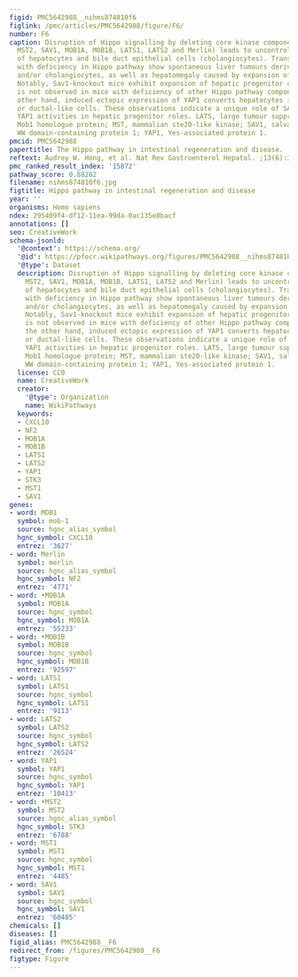 ```yaml
---
figid: PMC5642988__nihms874810f6
figlink: /pmc/articles/PMC5642988/figure/F6/
number: F6
caption: Disruption of Hippo signalling by deleting core kinase components (MST1,
  MST2, SAV1, MOB1A, MOB1B, LATS1, LATS2 and Merlin) leads to uncontrolled proliferation
  of hepatocytes and bile duct epithelial cells (cholangiocytes). Transgenic mice
  with deficiency in Hippo pathway show spontaneous liver tumours derived from hepatocytes
  and/or cholangiocytes, as well as hepatomegaly caused by expansion of hepatocytes.
  Notably, Sav1-knockout mice exhibit expansion of hepatic progenitor cells, which
  is not observed in mice with deficiency of other Hippo pathway components. On the
  other hand, induced ectopic expression of YAP1 converts hepatocytes into progenitor
  or ductal-like cells. These observations indicate a unique role of SAV1 in regulating
  YAP1 activities in hepatic progenitor roles. LATS, large tumour suppressor; MOB1,
  Mob1 homologue protein; MST, mammalian ste20-like kinase; SAV1, salvador family
  WW domain-containing protein 1; YAP1, Yes-associated protein 1.
pmcid: PMC5642988
papertitle: The Hippo pathway in intestinal regeneration and disease.
reftext: Audrey W. Hong, et al. Nat Rev Gastroenterol Hepatol. ;13(6):324-337.
pmc_ranked_result_index: '15872'
pathway_score: 0.88282
filename: nihms874810f6.jpg
figtitle: Hippo pathway in intestinal regeneration and disease
year: ''
organisms: Homo sapiens
ndex: 295409f4-df12-11ea-99da-0ac135e8bacf
annotations: []
seo: CreativeWork
schema-jsonld:
  '@context': https://schema.org/
  '@id': https://pfocr.wikipathways.org/figures/PMC5642988__nihms874810f6.html
  '@type': Dataset
  description: Disruption of Hippo signalling by deleting core kinase components (MST1,
    MST2, SAV1, MOB1A, MOB1B, LATS1, LATS2 and Merlin) leads to uncontrolled proliferation
    of hepatocytes and bile duct epithelial cells (cholangiocytes). Transgenic mice
    with deficiency in Hippo pathway show spontaneous liver tumours derived from hepatocytes
    and/or cholangiocytes, as well as hepatomegaly caused by expansion of hepatocytes.
    Notably, Sav1-knockout mice exhibit expansion of hepatic progenitor cells, which
    is not observed in mice with deficiency of other Hippo pathway components. On
    the other hand, induced ectopic expression of YAP1 converts hepatocytes into progenitor
    or ductal-like cells. These observations indicate a unique role of SAV1 in regulating
    YAP1 activities in hepatic progenitor roles. LATS, large tumour suppressor; MOB1,
    Mob1 homologue protein; MST, mammalian ste20-like kinase; SAV1, salvador family
    WW domain-containing protein 1; YAP1, Yes-associated protein 1.
  license: CC0
  name: CreativeWork
  creator:
    '@type': Organization
    name: WikiPathways
  keywords:
  - CXCL10
  - NF2
  - MOB1A
  - MOB1B
  - LATS1
  - LATS2
  - YAP1
  - STK3
  - MST1
  - SAV1
genes:
- word: MOB1
  symbol: mob-1
  source: hgnc_alias_symbol
  hgnc_symbol: CXCL10
  entrez: '3627'
- word: Merlin
  symbol: merlin
  source: hgnc_alias_symbol
  hgnc_symbol: NF2
  entrez: '4771'
- word: •MOB1A
  symbol: MOB1A
  source: hgnc_symbol
  hgnc_symbol: MOB1A
  entrez: '55233'
- word: •MOB1B
  symbol: MOB1B
  source: hgnc_symbol
  hgnc_symbol: MOB1B
  entrez: '92597'
- word: LATS1
  symbol: LATS1
  source: hgnc_symbol
  hgnc_symbol: LATS1
  entrez: '9113'
- word: LATS2
  symbol: LATS2
  source: hgnc_symbol
  hgnc_symbol: LATS2
  entrez: '26524'
- word: YAP1
  symbol: YAP1
  source: hgnc_symbol
  hgnc_symbol: YAP1
  entrez: '10413'
- word: •MST2
  symbol: MST2
  source: hgnc_alias_symbol
  hgnc_symbol: STK3
  entrez: '6788'
- word: MST1
  symbol: MST1
  source: hgnc_symbol
  hgnc_symbol: MST1
  entrez: '4485'
- word: SAV1
  symbol: SAV1
  source: hgnc_symbol
  hgnc_symbol: SAV1
  entrez: '60485'
chemicals: []
diseases: []
figid_alias: PMC5642988__F6
redirect_from: /figures/PMC5642988__F6
figtype: Figure
---
```

